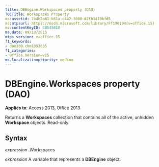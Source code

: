```yaml
---
title: DBEngine.Workspaces property (DAO)
TOCTitle: Workspaces Property
ms:assetid: 7b4b2a61-b61a-c442-3000-d2fb1419bfd5
ms:mtpsurl: https://msdn.microsoft.com/library/Ff196194(v=office.15)
ms:contentKeyID: 48545810
ms.date: 09/18/2015
mtps_version: v=office.15
f1_keywords:
- dao360.chm1053035
f1_categories:
- Office.Version=v15
ms.localizationpriority: medium
---
```


# DBEngine.Workspaces property (DAO)


**Applies to**: Access 2013, Office 2013

Returns a **Workspaces** collection that contains all of the active, unhidden **Workspace** objects. Read-only.

## Syntax

*expression* .Workspaces

*expression* A variable that represents a **DBEngine** object.

